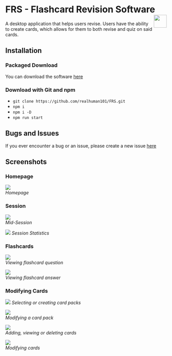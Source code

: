 # FRS - Flashcard Revision Software <img src="assets/FRS Logo.png" width="40" align="right"/>  
A desktop application that helps users revise. Users have the ability to create cards, which allows for them to both revise and quiz on said cards.  
  
## Installation
### Packaged Download
You can download the software [here](https://realhuman101.github.io/FRS/downloads/)
### Download with Git and npm
- `git clone https://github.com/realhuman101/FRS.git`
- `npm i`
- `npm i -D`
- `npm run start`

## Bugs and Issues
If you ever encounter a bug or an issue, please create a new issue [here](https://github.com/realhuman101/FRS/issues)  

## Screenshots
### Homepage
![](assets/screenshots/homepage.png)  
*Homepage*

### Session
![](assets/screenshots/session1.png)  
*Mid-Session*  
  
![](assets/screenshots/session2.png)
*Session Statistics*

### Flashcards
![](assets/screenshots/flashcard1.png)  
*Viewing flashcard question*  
  
![](assets/screenshots/flashcard2.png)  
*Viewing flashcard answer*

### Modifying Cards
![](assets/screenshots/modCards1.png)
*Selecting or creating card packs*  
  
![](assets/screenshots/modCards3.png)  
*Modifying a card pack*  

![](assets/screenshots/modCards2.png)  
*Adding, viewing or deleting cards*
  
![](assets/screenshots/modCards4.png)  
*Modifying cards*
